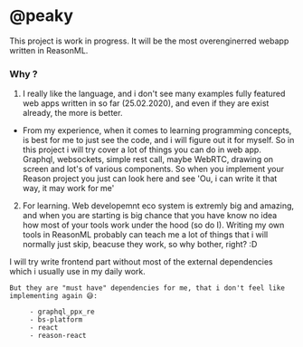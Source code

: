 # @peaky

This project is work in progress.
It will be the most overenginerred webapp written in ReasonML.

### Why ?

1. I really like the language, and i don't see many examples fully featured web apps written in so far (25.02.2020), and even if they are exist already, the more is better.

- From my experience, when it comes to learning programming concepts, is best for me to just see the code, and i will figure out it for myself. So in this project i will try cover a lot of things you can do in web app. Graphql, websockets, simple rest call, maybe WebRTC, drawing on screen and lot's of various components. So when you implement your Reason project you just can look here and see 'Ou, i can write it that way, it may work for me'

2. For learning. Web developemnt eco system is extremly big and amazing, and when you are starting is big chance that you have know no idea how most of your tools work under the hood (so do I). Writing my own tools in ReasonML probably can teach me a lot of things that i will normally just skip, beacuse they work, so why bother, right? :D

I will try write frontend part without most of the external dependencies which i usually use in my daily work.

    But they are "must have" dependencies for me, that i don't feel like implementing again 😅:

         - graphql_ppx_re
         - bs-platform
         - react
         - reason-react
